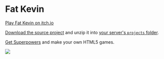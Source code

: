 # Fat Kevin

[Play Fat Kevin on itch.io](http://sparklinlabs.itch.io/fat-kevin)

[Download the source project](https://github.com/superpowers-extra/fat-kevin-demo/archive/master.zip) and unzip it into [your server's `projects` folder](http://docs.superpowers-html5.com/en/getting-started/setting-up-superpowers).

[Get Superpowers](https://superpowers-html5.com/) and make your own HTML5 games.

![](https://github.com/superpowers-extra/fat-kevin-demo/blob/master/preview.gif)